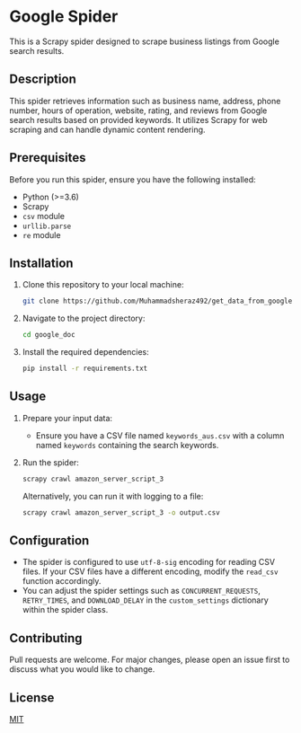 # Google Spider

This is a Scrapy spider designed to scrape business listings from Google search results.

## Description

This spider retrieves information such as business name, address, phone number, hours of operation, website, rating, and reviews from Google search results based on provided keywords. It utilizes Scrapy for web scraping and can handle dynamic content rendering.

## Prerequisites

Before you run this spider, ensure you have the following installed:

- Python (>=3.6)
- Scrapy
- `csv` module
- `urllib.parse`
- `re` module

## Installation

1. Clone this repository to your local machine:

    ```bash
    git clone https://github.com/Muhammadsheraz492/get_data_from_google.git
    ```

2. Navigate to the project directory:

    ```bash
    cd google_doc
    ```

3. Install the required dependencies:

    ```bash
    pip install -r requirements.txt
    ```

## Usage

1. Prepare your input data:
   
   - Ensure you have a CSV file named `keywords_aus.csv` with a column named `keywords` containing the search keywords.

2. Run the spider:

    ```bash
    scrapy crawl amazon_server_script_3
    ```

    Alternatively, you can run it with logging to a file:

    ```bash
    scrapy crawl amazon_server_script_3 -o output.csv
    ```

## Configuration

- The spider is configured to use `utf-8-sig` encoding for reading CSV files. If your CSV files have a different encoding, modify the `read_csv` function accordingly.
- You can adjust the spider settings such as `CONCURRENT_REQUESTS`, `RETRY_TIMES`, and `DOWNLOAD_DELAY` in the `custom_settings` dictionary within the spider class.

## Contributing

Pull requests are welcome. For major changes, please open an issue first to discuss what you would like to change.

## License

[MIT](LICENSE)
